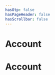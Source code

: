 ```yaml
---
hasOtp: false
hasPageHeader: false
hasScrollbar: false
---
```


# Account

<div class='row justify-content-center'>
<div class='col-12 col-md-11 col-lg-10 col-xl-9'>

# Account

<div id="sign-in" style="display:none;">
<h2>Sign in</h2>
<form id="sign-in-form" class="row gx-3">
  <div class="col-md-6 mb-3">
    <label for="email" class="form-label">Email</label>
    <input name="email" type="email" class="form-control" required="">
  </div>
  <div class="col-md-6 mb-3">
    <label for="password" class="form-label">Password</label>
    <input name="password" type="password" class="form-control" required="">
  </div>
  <div class="col-12 mb-3">
    <button type="submit" class="btn btn-secondary hh-normal">Sign in</button>
  </div>
</form>
<h2>Sign up</h2>
<form id="sign-up-form" class="row gx-3 mb-3">
  <div class="col-md-6 mb-3">
    <label for="firstName" class="form-label">First name</label>
    <input name="firstName" type="text" class="form-control" required="">
  </div>
  <div class="col-md-6 mb-3">
    <label for="lastName" class="form-label">Last name</label>
    <input name="lastName" type="text" class="form-control" required="">
  </div>
  <div class="col-md-6 mb-3">
    <label for="email" class="form-label">Email</label>
    <input name="email" type="email" class="form-control" required="">
  </div>
  <div class="col-md-6 mb-3">
    <label for="password" class="form-label">Password</label>
    <input name="password" type="text" class="form-control" style="-webkit-text-security: disc;" required="">
  </div>
  <div class="col-md-6 mb-3">
    <label for="partnerId" class="form-label">Partner ID</label>
    <input name="partnerId" type="text" class="form-control" style="-webkit-text-security: disc;" required="">
  </div>
  <div class="col-12">
    <button type="submit" class="btn btn-secondary hh-normal">Sign up</button>
  </div>
</form>
</div>

<div id="account" style="display:none;">
<p>
  <a id="sign-out-link" class="hh-no-follow" href="">Sign out</a>
  <span> or </span>
  <a id="delete-account-link" class="hh-no-follow" href="">Delete my account</a>
</p>
<div class="row gx-3">
<form id="first-name-form" class="col-12 col-md-6 update-account-field">
<div class="row gx-3">
  <div class="col-12">
    <label for="firstName" class="form-label">First name</label>
  </div>
</div>
<div class="row gx-2 mb-3">
  <div class="col">
    <input name="firstName" type="text" class="form-control" value="" required="">
  </div>
  <div class="col-auto">
    <button type="submit" class="btn btn-secondary"><i class="fas fa-check size"></i></button>
  </div>
</div>
</form>
<form id="last-name-form" class="col-12 col-md-6 update-account-field">
<div class="row gx-3">
  <div class="col-12">
    <label for="lastName" class="form-label">Last name</label>
  </div>
</div>
<div class="row gx-2 mb-3">
  <div class="col">
    <input name="lastName" type="text" class="form-control" value="" required="">
  </div>
  <div class="col-auto">
    <button type="submit" class="btn btn-secondary"><i class="fas fa-check size"></i></button>
  </div>
</div>
</form>
<form id="email-form" class="col-12 col-md-6">
<div class="row gx-3">
  <div class="col-12">
    <label for="email" class="form-label">Email</label>
  </div>
</div>
<div class="row gx-2 mb-3">
  <div class="col">
    <input name="email" type="email" class="form-control" autocomplete="username email" value="" required="" disabled>
  </div>
</div>
</form>
<form id="password-form" class="col-12 col-md-6 update-account-field">
<div class="row gx-3">
  <div class="col-12">
    <label for="password" class="form-label">Password</label>
  </div>
</div>
<div class="row gx-2 mb-3">
  <div class="col">
    <input name="password" type="password" class="form-control" autocomplete="current-password" required="">
  </div>
  <div class="col-auto">
    <button type="submit" class="btn btn-secondary"><i class="fas fa-check size"></i></button>
  </div>
</div>
</form>
</div>

</div>
</div>

<script type="module">
  (async () => {
    document.getElementById('sign-in-form').addEventListener('submit', signInListener);
    document.getElementById('sign-up-form').addEventListener('submit', signUpListener);
    document.getElementById('sign-out-link').addEventListener('click', signOutListener);
    document.getElementById('delete-account-link').addEventListener('click', deleteAccountListener);
    for(const form of document.querySelectorAll('form.update-account-field')) { form.addEventListener('submit', updateAccountListener); }

    try {
      const user = localStorage.getItem('user');
      if(user) {
        const res = await axios({ url: `${getHHApiDomain()}/api/v1/users/${JSON.parse(user).userId}`, method: 'get' });
        const firstNameForm = document.getElementById('first-name-form');
        firstNameForm.querySelector('input').value = res.data.firstName;
        const lasttNameForm = document.getElementById('last-name-form');
        lasttNameForm.querySelector('input').value = res.data.lastName;
        const emailForm = document.getElementById('email-form');
        emailForm.querySelector('input').value = res.data.email;
        document.getElementById('account').style.display = 'block';
      } else {
        document.getElementById('sign-in').style.display = 'block'; 
      }
    } catch (error) { 
      localStorage.removeItem('user');
      document.getElementById('sign-in').style.display = 'block';
    }
  })();
</script>
